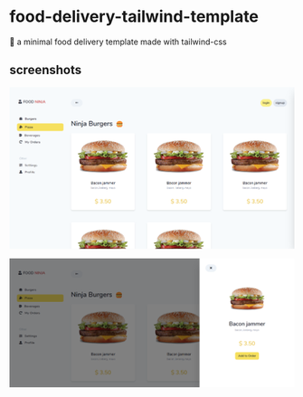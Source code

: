 # food-delivery-tailwind-template
:hamburger: a minimal food delivery template made with tailwind-css

## screenshots
![screenshot-1](https://raw.githubusercontent.com/panbak/food-delivery-tailwind-template/main/food-ninja-1.png)

![screenshot-2](https://raw.githubusercontent.com/panbak/food-delivery-tailwind-template/main/food-ninja-2.png)
